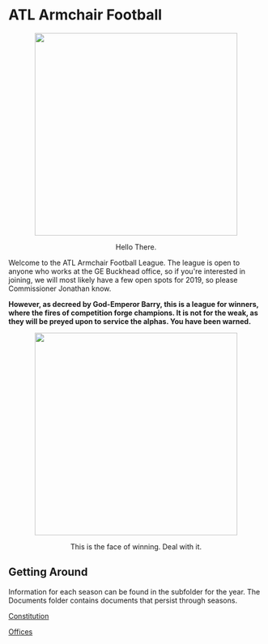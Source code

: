 # ATL Armchair Football

<p align="center">
    <img src='https://media1.tenor.com/images/fcfbcc43e43a1d6df2a1a08340334c16/tenor.gif' align="middle" width="400px">
</p>

<p align="center">
    Hello There.
</p>

Welcome to the ATL Armchair Football League.  The league is open to anyone who works at the GE Buckhead office, so if you're interested in joining, we will most likely have a few open spots for 2019, so please Commissioner Jonathan know.

**However, as decreed by God-Emperor Barry, this is a league for winners, where the fires of competition forge champions.  It is not for the weak, as they will be preyed upon to service the alphas.  You have been warned.**

<p align="center">
    <img src='https://az616578.vo.msecnd.net/files/2016/07/08/6360355972208043281905013204_trumpdrakehat%20(1).jpg' align="middle" width="400px">
</p>

<p align="center">
    This is the face of winning.  Deal with it.
</p>

## Getting Around

Information for each season can be found in the subfolder for the year.  The Documents folder contains documents that persist through seasons.

[Constitution](https://github.build.ge.com/CloudPod/armchair-football/blob/master/Documents/constitution.md)

[Offices](https://github.build.ge.com/CloudPod/armchair-football/blob/master/Documents/offices.md)